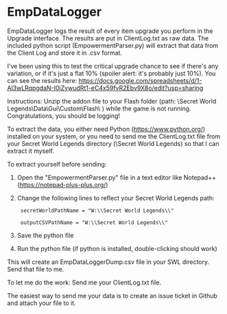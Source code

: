 # EmpDataLogger

EmpDataLogger logs the result of every item upgrade you perform in the Upgrade interface. The results are put in ClientLog.txt as raw data. The included python script (EmpowermentParser.py) will extract that data from the Client Log and store it in .csv format.

I've been using this to test the critical upgrade chance to see if there's any variation, or if it's just a flat 10% (spoiler alert: it's probably just 10%). You can see the results here:
https://docs.google.com/spreadsheets/d/1-Al3wLRqpgdaN-I0jZywudRt1-eC4x59fvR2Ebv9X8o/edit?usp=sharing

Instructions: Unzip the addon file to your Flash folder (path: \Secret World Legends\Data\Gui\Custom\Flash\ ) while the game is not running. Congratulations, you should be logging!

To extract the data, you either need Python (https://www.python.org/) installed on your system, or you need to send me the ClientLog.txt file from your Secret World Legends directory (\Secret World Legends) so that I can extract it myself.

To extract yourself before sending: 

1) Open the "EmpowermentParser.py" file in a text editor like Notepad++ (https://notepad-plus-plus.org/) 

2) Change the following lines to reflect your Secret World Legends path: 

        secretWorldPathName = "W:\\Secret World Legends\\" 
  
        outputCSVPathName = "W:\\Secret World Legends\\" 
  
3) Save the python file

4) Run the python file (if python is installed, double-clicking should work)

This will create an EmpDataLoggerDump.csv file in your SWL directory. Send that file to me.

To let me do the work: Send me your ClientLog.txt file.

The easiest way to send me your data is to create an issue ticket in Github and attach your file to it. 
